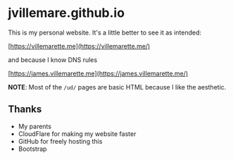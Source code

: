# jvillemare.github.io

This is my personal website. It's a little better to see it as intended:

[https://villemarette.me](https://villemarette.me/)

and because I know DNS rules

[https://james.villemarette.me](https://james.villemarette.me/)

**NOTE**: Most of the `/ud/` pages are basic HTML because I like the aesthetic.

## Thanks

 - My parents
 - CloudFlare for making my website faster
 - GitHub for freely hosting this
 - Bootstrap
